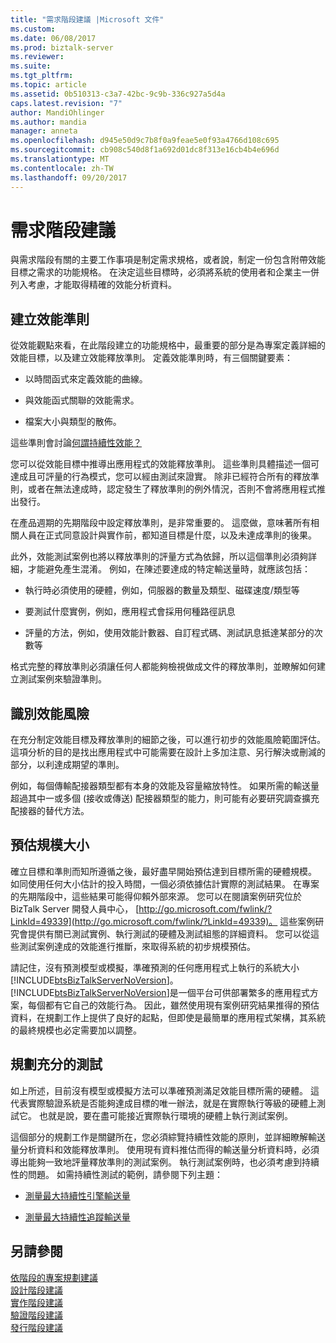 ```yaml
---
title: "需求階段建議 |Microsoft 文件"
ms.custom: 
ms.date: 06/08/2017
ms.prod: biztalk-server
ms.reviewer: 
ms.suite: 
ms.tgt_pltfrm: 
ms.topic: article
ms.assetid: 0b510313-c3a7-42bc-9c9b-336c927a5d4a
caps.latest.revision: "7"
author: MandiOhlinger
ms.author: mandia
manager: anneta
ms.openlocfilehash: d945e50d9c7b8f0a9feae5e0f93a4766d108c695
ms.sourcegitcommit: cb908c540d8f1a692d01dc8f313e16cb4b4e696d
ms.translationtype: MT
ms.contentlocale: zh-TW
ms.lasthandoff: 09/20/2017
---
```

# <a name="requirements-phase-recommendations"></a>需求階段建議
與需求階段有關的主要工作事項是制定需求規格，或者說，制定一份包含附帶效能目標之需求的功能規格。 在決定這些目標時，必須將系統的使用者和企業主一併列入考慮，才能取得精確的效能分析資料。  
  
## <a name="establish-performance-criteria"></a>建立效能準則  
 從效能觀點來看，在此階段建立的功能規格中，最重要的部分是為專案定義詳細的效能目標，以及建立效能釋放準則。 定義效能準則時，有三個關鍵要素：  
  
-   以時間函式來定義效能的曲線。  
  
-   與效能函式關聯的效能需求。  
  
-   檔案大小與類型的散佈。  
  
 這些準則會討論[何謂持續性效能？](../core/what-is-sustainable-performance.md)  
  
 您可以從效能目標中推導出應用程式的效能釋放準則。 這些準則具體描述一個可達成且可評量的行為模式，您可以經由測試來證實。 除非已經符合所有的釋放準則，或者在無法達成時，認定發生了釋放準則的例外情況，否則不會將應用程式推出發行。  
  
 在產品週期的先期階段中設定釋放準則，是非常重要的。 這麼做，意味著所有相關人員在正式同意設計與實作前，都知道目標是什麼，以及未達成準則的後果。  
  
 此外，效能測試案例也將以釋放準則的評量方式為依歸，所以這個準則必須夠詳細，才能避免產生混淆。 例如，在陳述要達成的特定輸送量時，就應該包括：  
  
-   執行時必須使用的硬體，例如，伺服器的數量及類型、磁碟速度/類型等  
  
-   要測試什麼實例，例如，應用程式會採用何種路徑訊息  
  
-   評量的方法，例如，使用效能計數器、自訂程式碼、測試訊息抵達某部分的次數等  
  
 格式完整的釋放準則必須讓任何人都能夠檢視做成文件的釋放準則，並瞭解如何建立測試案例來驗證準則。  
  
## <a name="identify-performance-risks"></a>識別效能風險  
 在充分制定效能目標及釋放準則的細節之後，可以進行初步的效能風險範圍評估。 這項分析的目的是找出應用程式中可能需要在設計上多加注意、另行解決或刪減的部分，以利達成期望的準則。  
  
 例如，每個傳輸配接器類型都有本身的效能及容量縮放特性。 如果所需的輸送量超過其中一或多個 (接收或傳送) 配接器類型的能力，則可能有必要研究調查擴充配接器的替代方法。  
  
## <a name="estimate-sizing"></a>預估規模大小  
 確立目標和準則而知所遵循之後，最好盡早開始預估達到目標所需的硬體規模。 如同使用任何大小估計的投入時間，一個必須依據估計實際的測試結果。 在專案的先期階段中，這些結果可能得仰賴外部來源。 您可以在閱讀案例研究位於 BizTalk Server 開發人員中心， [http://go.microsoft.com/fwlink/?LinkId=49339](http://go.microsoft.com/fwlink/?LinkId=49339)。 這些案例研究會提供有關已測試實例、執行測試的硬體及測試組態的詳細資料。 您可以從這些測試案例達成的效能進行推斷，來取得系統的初步規模預估。  
  
 請記住，沒有預測模型或模擬，準確預測的任何應用程式上執行的系統大小[!INCLUDE[btsBizTalkServerNoVersion](../includes/btsbiztalkservernoversion-md.md)]。 [!INCLUDE[btsBizTalkServerNoVersion](../includes/btsbiztalkservernoversion-md.md)]是一個平台可供部署繁多的應用程式方案，每個都有它自己的效能行為。 因此，雖然使用現有案例研究結果推得的預估資料，在規劃工作上提供了良好的起點，但即使是最簡單的應用程式架構，其系統的最終規模也必定需要加以調整。  
  
## <a name="plan-for-sufficient-testing"></a>規劃充分的測試  
 如上所述，目前沒有模型或模擬方法可以準確預測滿足效能目標所需的硬體。 這代表實際驗證系統是否能夠達成目標的唯一辦法，就是在實際執行等級的硬體上測試它。 也就是說，要在盡可能接近實際執行環境的硬體上執行測試案例。  
  
 這個部分的規劃工作是關鍵所在，您必須綜覽持續性效能的原則，並詳細瞭解輸送量分析資料和效能釋放準則。 使用現有資料推估而得的輸送量分析資料時，必須導出能夠一致地評量釋放準則的測試案例。 執行測試案例時，也必須考慮到持續性的問題。 如需持續性測試的範例，請參閱下列主題：  
  
-   [測量最大持續性引擎輸送量](../core/measuring-maximum-sustainable-engine-throughput.md)  
  
-   [測量最大持續性追蹤輸送量](../core/measuring-maximum-sustainable-tracking-throughput.md)  
  
## <a name="see-also"></a>另請參閱  
 [依階段的專案規劃建議](../core/project-planning-recommendations-by-phase.md)   
 [設計階段建議](../core/design-phase-recommendations.md)   
 [實作階段建議](../core/implementation-phase-recommendations.md)   
 [驗證階段建議](../core/verification-phase-recommendations.md)   
 [發行階段建議](../core/release-phase-recommendations.md)